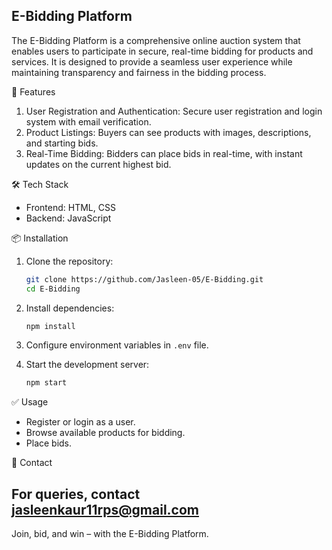 ## **E-Bidding Platform**

The E-Bidding Platform is a comprehensive online auction system that enables users to participate in secure, real-time bidding for products and services. It is designed to provide a seamless user experience while maintaining transparency and fairness in the bidding process.

🚀 Features

1. User Registration and Authentication: Secure user registration and login system with email verification.
2. Product Listings:  Buyers can see products with images, descriptions, and starting bids.
3. Real-Time Bidding: Bidders can place bids in real-time, with instant updates on the current highest bid.

🛠️ Tech Stack

* Frontend: HTML, CSS
* Backend: JavaScript

📦 Installation

1. Clone the repository:

   ```bash
   git clone https://github.com/Jasleen-05/E-Bidding.git
   cd E-Bidding
   ```

2. Install dependencies:

   ```bash
   npm install
   ```

3. Configure environment variables in `.env` file.

4. Start the development server:

   ```bash
   npm start
   ```

✅ Usage

* Register or login as a user.
* Browse available products for bidding.
* Place bids.
  
📧 Contact

For queries, contact jasleenkaur11rps@gmail.com
---

Join, bid, and win – with the E-Bidding Platform.
